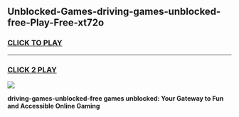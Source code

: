 
## Unblocked-Games-driving-games-unblocked-free-Play-Free-xt72o
<h3>
<a href="https://premium76.site?title=driving-games-unblocked-free&ref=21A">CLICK TO PLAY</a></h3>
<hr>

<h3>
<a href="https://premium76.site?title=driving-games-unblocked-free&ref=21A">CLICK 2 PLAY</a>
  
</h3>

<a href="https://premium76.site?title=driving-games-unblocked-free&ref=21A"><img src="https://clearcache.store/games.png"></a>


**driving-games-unblocked-free games unblocked: Your Gateway to Fun and Accessible Online Gaming**
